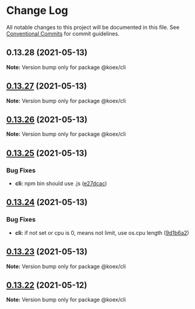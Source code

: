 # Change Log

All notable changes to this project will be documented in this file.
See [Conventional Commits](https://conventionalcommits.org) for commit guidelines.

## 0.13.28 (2021-05-13)

**Note:** Version bump only for package @koex/cli





## [0.13.27](https://github.com/koexjs/koex/compare/v0.13.26...v0.13.27) (2021-05-13)

**Note:** Version bump only for package @koex/cli





## [0.13.26](https://github.com/koexjs/koex/compare/v0.13.25...v0.13.26) (2021-05-13)

**Note:** Version bump only for package @koex/cli





## [0.13.25](https://github.com/koexjs/koex/compare/v0.13.24...v0.13.25) (2021-05-13)


### Bug Fixes

* **cli:** npm bin should use .js ([e27dcac](https://github.com/koexjs/koex/commit/e27dcacc32ed802d70421e2583e7a15da7d9ca9d))





## [0.13.24](https://github.com/koexjs/koex/compare/v0.13.23...v0.13.24) (2021-05-13)


### Bug Fixes

* **cli:** if not set or cpu is 0, means not limit, use os.cpu length ([9d1b6a2](https://github.com/koexjs/koex/commit/9d1b6a2107311027c3785f16bdbbe04a0d9b949b))





## [0.13.23](https://github.com/koexjs/koex/compare/v0.13.22...v0.13.23) (2021-05-13)

**Note:** Version bump only for package @koex/cli





## [0.13.22](https://github.com/koexjs/koex/compare/v0.13.21...v0.13.22) (2021-05-12)

**Note:** Version bump only for package @koex/cli
